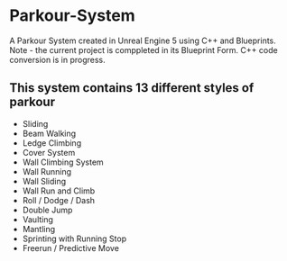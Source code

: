 # Parkour-System
A Parkour System created in Unreal Engine 5 using C++ and Blueprints.
Note - the current project is comppleted in its Blueprint Form. C++ code conversion is in progress.

## This system contains 13 different styles of parkour
- Sliding
- Beam Walking
- Ledge Climbing
- Cover System
- Wall Climbing System
- Wall Running
- Wall Sliding
- Wall Run and Climb
- Roll / Dodge / Dash
- Double Jump
- Vaulting
- Mantling
- Sprinting with Running Stop
- Freerun / Predictive Move
